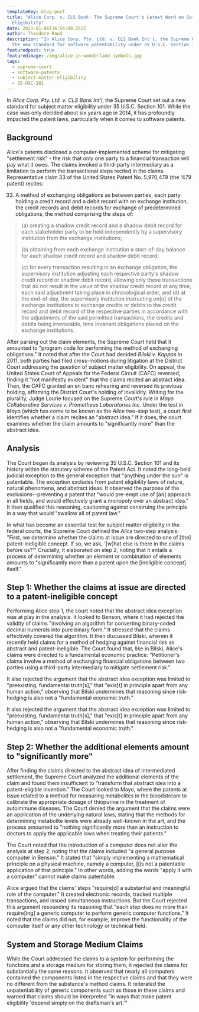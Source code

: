 ```yaml
---
templateKey: blog-post
title: "Alice Corp. v. CLS Bank: The Supreme Court's Latest Word on Software
  Eligibility"
date: 2021-01-06T16:54:08.252Z
author: Theodore Rand
description: "In Alice Corp. Pty. Ltd. v. CLS Bank Int'l, the Supreme Court set
  the new standard for software patentability under 35 U.S.C. Section 101. "
featuredpost: true
featuredimage: /img/alice-in-wonderland-symbols.jpg
tags:
  - supreme-court
  - software-patents
  - subject-matter-eligibility
  - 35-USC-101
---
```

In *Alice Corp. Pty. Ltd. v. CLS Bank Int'l*, the Supreme Court set out a new standard for subject matter eligibility under 35 U.S.C. Section 101. While the case was only decided about six years ago in 2014, it has profoundly impacted the patent laws, particularly when it comes to software patents. 

## Background

Alice's patents disclosed a computer-implemented scheme for mitigating "settlement risk" - the risk that only one party to a financial transaction will pay what it owes. The claims invoked a third-party intermediary as a limitation to perform the transactional steps recited in the claims. Representative claim 33 of the United States Patent No. 5,970,479 (the '479 patent) recites:

33. A method of exchanging obligations as between parties, each party holding a credit record and a debit record with an exchange institution, the credit records and debit records for exchange of predetermined obligations, the method comprising the steps of:

> (a) creating a shadow credit record and a shadow debit record for each stakeholder party to be held independently by a supervisory institution from the exchange institutions;
>
> (b) obtaining from each exchange institution a start-of-day balance for each shadow credit record and shadow debit record;
>
> (c) for every transaction resulting in an exchange obligation, the supervisory institution adjusting each respective party's shadow credit record or shadow debit record, allowing only these transactions that do not result in the value of the shadow credit record at any time, each said adjustment taking place in chronological order, and
> (d) at the end-of-day, the supervisory institution instructing on\[e] of the exchange institutions to exchange credits or debits to the credit record and debit record of the respective parties in accordance with the adjustments of the said permitted transactions, the credits and debits being irrevocable, time invariant obligations placed on the exchange institutions.

After parsing out the claim elements, the Supreme Court held that it amounted to "program code for performing the method of exchanging obligations." It noted that after the Court had decided *Bilski v. Kappos* in 2011, both parties had filed cross-motions during litigation at the District Court addressing the question of subject matter eligibility. On appeal, the United States Court of Appeals for the Federal Circuit (CAFC) reversed, finding it "not manifestly evident" that the claims recited an abstract idea. Then, the CAFC granted an en banc rehearing and reversed its previous holding, affirming the District Court's holding of invalidity. Writing for the plurality, Judge Lourie focused on the Supreme Court's rule in *Mayo Collaborative Services v. Prometheus Laboratories Inc.* Under the test in *Mayo* (which has come to be known as the *Alice* two-step test), a court first identifies whether a claim recites an "abstract idea." If it does, the court examines whether the claim amounts to "significantly more" than the abstract idea.

## Analysis

The Court began its analysis by reviewing 35 U.S.C. Section 101 and its history within the statutory scheme of the Patent Act. It noted the long-held judicial exception to the general exception that "anything under the sun" is patentable. The exception excludes from patent eligibility laws of nature, natural phenomena, and abstract ideas. It observed the purpose of the exclusions--preventing a patent that "would pre-empt use of \[an] approach in all fields, and would effectively grant a monopoly over an abstract idea." It then qualified this reasoning, cautioning against construing the principle in a way that would "swallow all of patent law."

In what has become an essential test for subject matter eligibility in the federal courts, the Supreme Court defined the *Alice* two-step analysis: "First, we determine whether the claims at issue are directed to one of \[the] patent-ineligible concept. If so, we ask, '\[w]hat else is there in the claims before us?'" Crucially, it elaborated on step 2, noting that it entails a process of determining whether an element or combination of elements amounts to "significantly more than a patent upon the \[ineligible concept] itself."

## Step 1: Whether the claims at issue are directed to a patent-ineligible concept

Performing Alice step 1, the court noted that the abstract idea exception was at play in the analysis. It looked to Benson, where it had rejected the validity of claims "involving an algorithm for converting binary-coded decimal numerals into pure binary form." It stressed that the claims effectively covered the algorithm. It then discussed Bilski, wherein it recently held claims for a method of hedging against financial risk as abstract and patent-ineligible. The Court found that, like in Bilski, Alice's claims were directed to a fundamental economic practice: "Petitioner's claims involve a method of exchanging financial obligations between two parties using a third-party intermediary to mitigate settlement risk.". 

It also rejected the argument that the abstract idea exception was limited to "preexisting, fundamental truth\[s]," that "exis\[t] in principle apart from any human action," observing that Bilski undermines that reasoning since risk-hedging is also not a "fundamental economic truth."  

It also rejected the argument that the abstract idea exception was limited to "preexisting, fundamental truth\[s]," that "exis\[t] in principle apart from any human action," observing that Bilski undermines that reasoning since risk-hedging is also not a "fundamental economic truth."  

## Step 2: Whether the additional elements amount to "significantly more"

After finding the claims directed to the abstract idea of intermediated settlement, the Supreme Court analyzed the additional elements of the claim and found them insufficient to "transform that abstract idea into a patent-eligible invention." The Court looked to Mayo, where the patents at issue related to a method for measuring metabolites in the bloodstream to calibrate the appropriate dosage of thiopurine in the treatment of autoimmune diseases. The Court denied the argument that the claims were an application of the underlying natural laws, stating that the methods for determining metabolite levels were already well-known in the art, and the process amounted to "nothing significantly more than an instruction to doctors to apply the applicable laws when treating their patients." 

The Court noted that the introduction of a computer does not alter the analysis at step 2, noting that the claims included "a general purpose computer in Benson." It stated that "simply implementing a mathematical principle on a physical machine, namely a computer, \[i]s not a patentable application of that principle." In other words, adding the words "apply it with a computer" cannot make claims patentable.

Alice argued that the claims' steps "require\[d] a substantial and meaningful role of the computer." It created electronic records, tracked multiple transactions, and issued simultaneous instructions. But the Court rejected this argument resounding its reasoning that "each step does no more than require\[ing] a generic computer to perform generic computer functions." It noted that the claims did not, for example, improve the functionality of the computer itself or any other technology or technical field.

## System and Storage Medium Claims

While the Court addressed the claims to a system for performing the functions and a storage medium for storing them, it rejected the claims for substantially the same reasons. It observed that nearly all computers contained the components listed in the respective claims and that they were no different from the substance's method claims. It reiterated the unpatentability of generic components such as those in these claims and warned that claims should be interpreted "in ways that make patent eligibility 'depend simply on the draftsman's art.'"